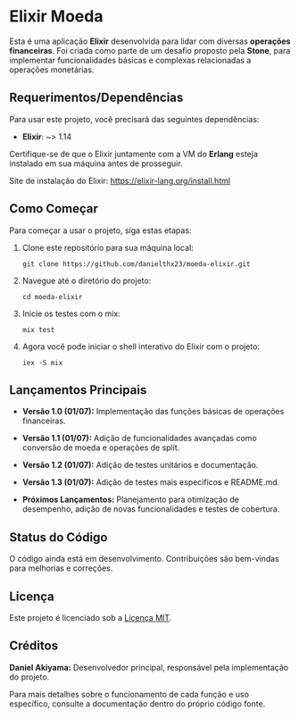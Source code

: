 # Elixir Moeda

Esta é uma aplicação **Elixir** desenvolvida para lidar com diversas **operações financeiras**. Foi criada como parte de um desafio proposto pela **Stone**, para implementar funcionalidades básicas e complexas relacionadas a operações monetárias.

## Requerimentos/Dependências

Para usar este projeto, você precisará das seguintes dependências:

- **Elixir**: ~> 1.14

Certifique-se de que o Elixir juntamente com a VM do **Erlang** esteja instalado em sua máquina antes de prosseguir.

Site de instalação do Elixir: https://elixir-lang.org/install.html

## Como Começar

Para começar a usar o projeto, siga estas etapas:

1. Clone este repositório para sua máquina local:

      ```
      git clone https://github.com/danielthx23/moeda-elixir.git
      ```
    
2. Navegue até o diretório do projeto:

      ```
      cd moeda-elixir
      ```

3. Inicie os testes com o mix:
   
      ```
      mix test
      ```

5. Agora você pode iniciar o shell interativo do Elixir com o projeto:

      ```
      iex -S mix
      ```
      
## Lançamentos Principais
- **Versão 1.0 (01/07):** Implementação das funções básicas de operações financeiras.
- **Versão 1.1 (01/07):** Adição de funcionalidades avançadas como conversão de moeda e operações de split.
- **Versão 1.2 (01/07):** Adição de testes unitários e documentação.  
- **Versão 1.3 (01/07):** Adição de testes mais especificos e README.md.

- **Próximos Lançamentos:** 
Planejamento para otimização de desempenho, adição de novas funcionalidades e testes de cobertura.

## Status do Código
O código ainda está em desenvolvimento. Contribuições são bem-vindas para melhorias e correções.

## Licença
Este projeto é licenciado sob a [Licença MIT](https://opensource.org/licenses/MIT).

## Créditos
**Daniel Akiyama:** Desenvolvedor principal, responsável pela implementação do projeto.

Para mais detalhes sobre o funcionamento de cada função e uso específico, consulte a documentação dentro do próprio código fonte.